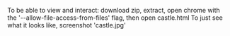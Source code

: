 To be able to view and interact: download zip, extract, open chrome with the '--allow-file-access-from-files' flag, then open castle.html
To just see what it looks like, screenshot 'castle.jpg'
